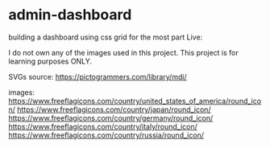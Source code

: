 # admin-dashboard
building a dashboard using css grid for the most part
Live: 

I do not own any of the images used in this project. This project is for learning purposes ONLY.

SVGs source:
https://pictogrammers.com/library/mdi/

images:
https://www.freeflagicons.com/country/united_states_of_america/round_icon/
https://www.freeflagicons.com/country/japan/round_icon/
https://www.freeflagicons.com/country/germany/round_icon/
https://www.freeflagicons.com/country/italy/round_icon/
https://www.freeflagicons.com/country/russia/round_icon/

